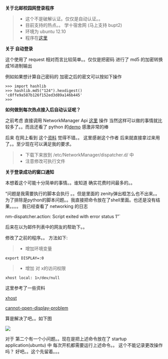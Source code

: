 **关于北邮校园网登录程序**

>* 这个不是破解认证。仅仅是自动认证。。
>* 目前支持的热点。。 学十宿舍网 (马上支持 bupt2)
>* 环境为 ubuntu 12.10  
>* 程序在[这里](https://gist.github.com/xiyoulaoyuanjia/2d63e1b41ec711f8d5e1)


**关于 自动登录**

这个使用了 request 相对而言比较简单。。仅仅是把密码 进行了 md5 的加密转换成16进制输出

例如如果想计算自己密码的 加密之后的密文可以按如下操作

    >>> import hashlib
    >>> hashlib.md5("124").hexdigest()
    'c8ffe9a587b126f152ed3d89a146b445'
    >>> 

**如何做到每次热点接入后自动认证呢？**

之前考虑 直接调用 NetworkManager Api [这里](http://projects.gnome.org/NetworkManager/)  操作 
当然这样可以做的事情就比较多了。。而且还看了 python 的[demo](http://cgit.freedesktop.org/NetworkManager/NetworkManager/tree/examples/python) 
感激非常的棒

后来 在网上看到 这个[资料](http://t.du9l.com/post/40) 觉得不错。。 这里感谢这个作者
后来就直接拿过来用了。。至少现在可以满足我的要求。

>* 下载下来放到 /etc/NetworkManager/dispatcher.d/ 中
>* 注意修改可执行文件


**关于登录成功的窗口通知**

本想着这个可能十分简单的事情。。谁知道 确实花费时间最多的。。

“问题是我需要执行的脚本会执行 。。但是里面的 zenity弹出框怎么也不出来。。
为了排除是python的脚本问题。。我直接把命令放在了shell里面。也还是没有结果。。。。 
我已经查看了 networking 的日志  

nm-dispatcher.action: Script  exited with error status 1”`

后来在以为邮件列表中的网友的帮助下。。

修改了之前的程序。。
方法如下:

>* 增加环境变量
    
    export DISPLAY=:0 

>* 增加 对 x的访问权限
    
    xhost local: 1>/dev/null

这里参考了一些资料

[xhost](http://www.leidinger.net/X/xhost.html)

[cannot-open-display-problem](http://promberger.info/linux/2009/01/02/running-x-apps-like-zenity-from-crontab-solving-cannot-open-display-problem/)

算是解决了吧。。如下图

![](http://openapi.vdisk.me/?m=file&a=download_share_file&ss=b3d344--2FxLktIPmUVQn6KtbjbBClvLBx2AMZ3tC--2Blw2c--2Fhq2bVDo7GgYdp7fLKwJNg7K2wEOGfPqP9dHVWL0WzujDdvEZ)

对于 第二个有一个小问题。。现在是把上述命令放在了 startup application(ubuntu) 中 每次开机都需要运行上述命令。。
这个不能记录更改操作吗？  好吧。。这个先留着。。。










